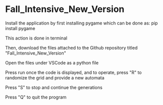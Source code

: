 # Fall_Intensive_New_Version

Install the application by first installing pygame which can be done as:
  pip install pygame 
  
This action is done in terminal

Then, download the files attached to the Github repository titled "Fall_Intensive_New_Version"

Open the files under VSCode as a python file

Press run once the code is displayed, and to operate, press "R" to randomize the grid and provide a new automata

Press "S" to stop and continue the generations 

Press "Q" to quit the program


